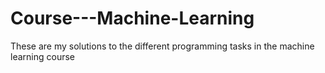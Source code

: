 # Course---Machine-Learning

These are my solutions to the different programming tasks in the machine learning course
